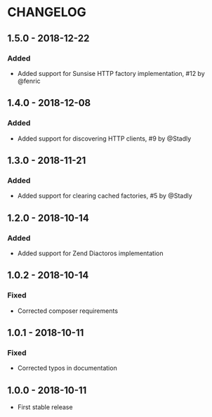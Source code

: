 # CHANGELOG

## 1.5.0 - 2018-12-22

### Added

- Added support for Sunsise HTTP factory implementation, #12 by @fenric

## 1.4.0 - 2018-12-08

### Added

- Added support for discovering HTTP clients, #9 by @Stadly

## 1.3.0 - 2018-11-21

### Added

- Added support for clearing cached factories, #5 by @Stadly

## 1.2.0 - 2018-10-14

### Added

- Added support for Zend Diactoros implementation

## 1.0.2 - 2018-10-14

### Fixed

- Corrected composer requirements

## 1.0.1 - 2018-10-11

### Fixed

- Corrected typos in documentation

## 1.0.0 - 2018-10-11

- First stable release
